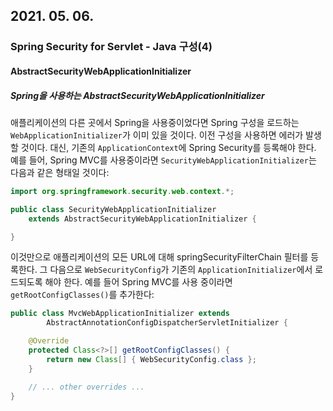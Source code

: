 ## 2021. 05. 06.

### Spring Security for Servlet - Java 구성(4)

#### AbstractSecurityWebApplicationInitializer

##### Spring을 사용하는 AbstractSecurityWebApplicationInitializer

애플리케이션의 다른 곳에서 Spring을 사용중이었다면 Spring 구성을 로드하는 `WebApplicationInitializer`가 이미 있을 것이다. 이전 구성을 사용하면 에러가 발생할 것이다. 대신, 기존의 `ApplicationContext`에 Spring Security를 등록해야 한다. 예를 들어, Spring MVC를 사용중이라면 `SecurityWebApplicationInitializer`는 다음과 같은 형태일 것이다:

```java 
import org.springframework.security.web.context.*;

public class SecurityWebApplicationInitializer
    extends AbstractSecurityWebApplicationInitializer {

}
```

이것만으로 애플리케이션의 모든 URL에 대해 springSecurityFilterChain 필터를 등록한다. 그 다음으로 `WebSecurityConfig`가 기존의 `ApplicationInitializer`에서 로드되도록 해야 한다. 예를 들어 Spring MVC를 사용 중이라면 `getRootConfigClasses()`를 추가한다:

```java
public class MvcWebApplicationInitializer extends
        AbstractAnnotationConfigDispatcherServletInitializer {

    @Override
    protected Class<?>[] getRootConfigClasses() {
        return new Class[] { WebSecurityConfig.class };
    }

    // ... other overrides ...
}
```

